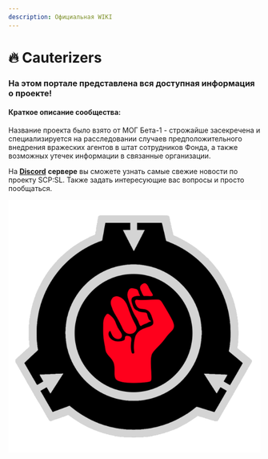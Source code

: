 ```yaml
---
description: Официальная WIKI
---
```


# 🔥 Cauterizers

### На этом портале представлена вся доступная информация о проекте!

#### Краткое описание сообщества:

Название проекта было взято от МОГ Бета-1 - строжайше засекречена и специализируется на расследовании случаев предположительного внедрения вражеских агентов в штат сотрудников Фонда, а также возможных утечек информации в связанные организации.

На [**Discord**](https://discord.com/invite/376sEKP2tX) **сервере** вы сможете узнать самые свежие новости по проекту SCP:SL. Также задать интересующие вас вопросы и просто пообщаться.

![](<.gitbook/assets/Discord Logo.png>)
